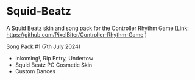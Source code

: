 # Squid-Beatz
A Squid Beatz skin and song pack for the Controller Rhythm Game (Link: https://github.com/PixelBiter/Controller-Rhythm-Game )

Song Pack #1 (7th July 2024)
- Inkoming!, Rip Entry, Undertow
- Squid Beatz PC Cosmetic Skin
- Custom Dances 
